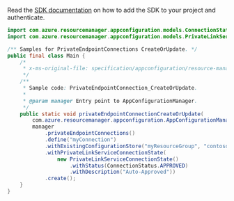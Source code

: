 Read the [SDK documentation](https://github.com/Azure/azure-sdk-for-java/blob/azure-resourcemanager-appconfiguration_1.0.0-beta.5/sdk/appconfiguration/azure-resourcemanager-appconfiguration/README.md) on how to add the SDK to your project and authenticate.

```java
import com.azure.resourcemanager.appconfiguration.models.ConnectionStatus;
import com.azure.resourcemanager.appconfiguration.models.PrivateLinkServiceConnectionState;

/** Samples for PrivateEndpointConnections CreateOrUpdate. */
public final class Main {
    /*
     * x-ms-original-file: specification/appconfiguration/resource-manager/Microsoft.AppConfiguration/preview/2021-10-01-preview/examples/ConfigurationStoresCreatePrivateEndpointConnection.json
     */
    /**
     * Sample code: PrivateEndpointConnection_CreateOrUpdate.
     *
     * @param manager Entry point to AppConfigurationManager.
     */
    public static void privateEndpointConnectionCreateOrUpdate(
        com.azure.resourcemanager.appconfiguration.AppConfigurationManager manager) {
        manager
            .privateEndpointConnections()
            .define("myConnection")
            .withExistingConfigurationStore("myResourceGroup", "contoso")
            .withPrivateLinkServiceConnectionState(
                new PrivateLinkServiceConnectionState()
                    .withStatus(ConnectionStatus.APPROVED)
                    .withDescription("Auto-Approved"))
            .create();
    }
}
```
